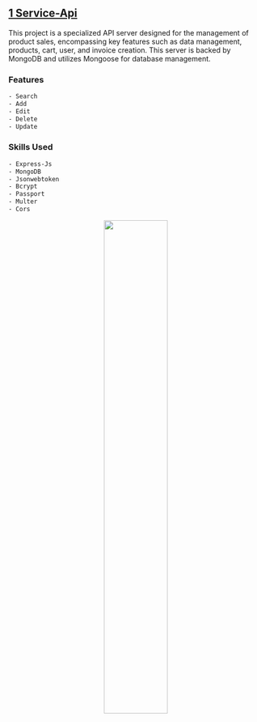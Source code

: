 ## [1 Service-Api](https://github.com/mardibll/Service-Api.git)

This project is a specialized API server designed for the management of product sales, encompassing key features such as data management, products, cart, user, and invoice creation. This server is backed by MongoDB and utilizes Mongoose for database management.

### Features

```sh
- Search
- Add
- Edit
- Delete
- Update
```

### Skills Used

```sh
- Express-Js
- MongoDB
- Jsonwebtoken
- Bcrypt
- Passport
- Multer
- Cors
```

<p align="center">
    <img src="https://www.bezkoder.com/wp-content/uploads/2020/02/node-express-mongodb-crud-rest-api-feature-image.png" width="50%"> 
</p>
